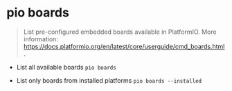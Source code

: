 # pio boards
> List pre-configured embedded boards available in PlatformIO.
> More information: <https://docs.platformio.org/en/latest/core/userguide/cmd_boards.html>.

- List all available boards
`pio boards`

- List only boards from installed platforms
`pio boards --installed`
